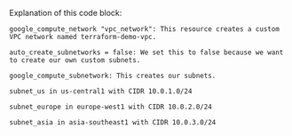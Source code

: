Explanation of this code block:


    google_compute_network "vpc_network": This resource creates a custom VPC network named terraform-demo-vpc.

    auto_create_subnetworks = false: We set this to false because we want to create our own custom subnets.

    google_compute_subnetwork: This creates our subnets.

    subnet_us in us-central1 with CIDR 10.0.1.0/24

    subnet_europe in europe-west1 with CIDR 10.0.2.0/24

    subnet_asia in asia-southeast1 with CIDR 10.0.3.0/24
